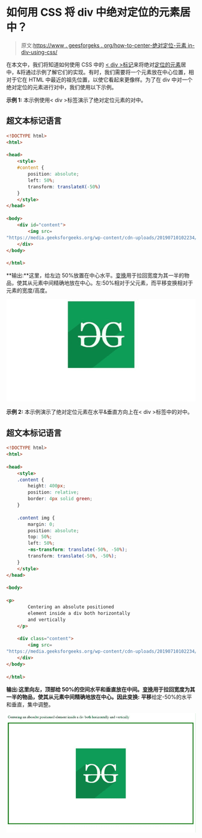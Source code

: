 # 如何用 CSS 将 div 中绝对定位的元素居中？

> 原文:[https://www . geesforgeks . org/how-to-center-绝对定位-元素 in-div-using-css/](https://www.geeksforgeeks.org/how-to-center-absolutely-positioned-element-in-div-using-css/)

在本文中，我们将知道如何使用 CSS 中的 [< div >标记](https://www.geeksforgeeks.org/div-tag-html/)来将绝对[定位的元素](https://www.geeksforgeeks.org/css-positioning-elements/)居中，&将通过示例了解它们的实现。有时，我们需要将一个元素放在中心位置，相对于它在 HTML 中最近的祖先位置，以使它看起来更像样。为了在 div 中对一个绝对定位的元素进行对中，我们使用以下示例。

**示例 1:** 本示例使用< div >标签演示了绝对定位元素的对中。

## 超文本标记语言

```html
<!DOCTYPE html>
<html>

<head>
    <style>
    #content {
        position: absolute;
        left: 50%;
        transform: translateX(-50%)
    }
    </style>
</head>

<body>
    <div id="content">
        <img src=
"https://media.geeksforgeeks.org/wp-content/cdn-uploads/20190710102234/download3.png" />
    </div>
</body>

</html>
```

**输出:**这里，给左边 50%放置在中心水平。[变换](https://www.geeksforgeeks.org/css-transform-property/)用于拉回宽度为其一半的物品，使其从元素中间精确地放在中心。左:50%相对于父元素，而平移变换相对于元素的宽度/高度。

![](img/dd2532d8a9536dd6d1228b914fd04099.png)

**示例 2:** 本示例演示了绝对定位元素在水平&垂直方向上在< div >标签中的对中。

## 超文本标记语言

```html
<!DOCTYPE html>
<html>

<head>
    <style>
    .content {
        height: 400px;
        position: relative;
        border: 4px solid green;
    }

    .content img {
        margin: 0;
        position: absolute;
        top: 50%;
        left: 50%;
        -ms-transform: translate(-50%, -50%);
        transform: translate(-50%, -50%);
    }
    </style>
</head>

<body>

<p>
        Centering an absolute positioned
        element inside a div both horizontally
        and vertically
    </p>

    <div class="content">
        <img src=
"https://media.geeksforgeeks.org/wp-content/cdn-uploads/20190710102234/download3.png" />
    </div>
</body>

</html>
```

**输出:**这里向左，顶部给 50%的空间水平和垂直放在中间。[变换](https://www.geeksforgeeks.org/css-transform-property/)用于拉回宽度为其一半的物品，使其从元素中间精确地放在中心。因此**变换:** **平移**给定-50%的水平和垂直，集中调整。

![](img/f5315098509c68bfd533697c119507c1.png)
